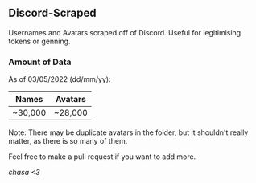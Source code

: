 ## Discord-Scraped
Usernames and Avatars scraped off of Discord.
Useful for legitimising tokens or genning.

### Amount of Data
As of 03/05/2022 (dd/mm/yy):

| Names  | Avatars |
|--------|---------|
| ~30,000 | ~28,000 |

Note: There may be duplicate avatars in the folder, but it shouldn't really matter, as there is so many of them.

Feel free to make a pull request if you want to add more.

*chasa <3*
